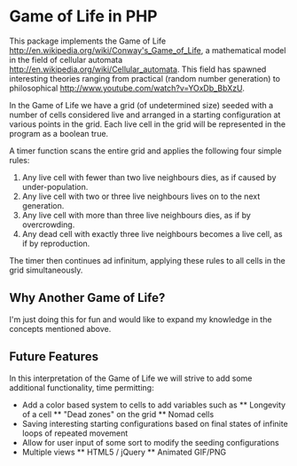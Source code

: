 Game of Life in PHP
===================

This package implements the Game of Life <http://en.wikipedia.org/wiki/Conway's_Game_of_Life>, a mathematical model in the field of cellular automata <http://en.wikipedia.org/wiki/Cellular_automata>.  This field has spawned interesting theories ranging from practical (random number generation) to philosophical <http://www.youtube.com/watch?v=YOxDb_BbXzU>.

In the Game of Life we have a grid (of undetermined size) seeded with a number of cells considered live and arranged in a starting configuration at various points in the grid.  Each live cell in the grid will be represented in the program as a boolean true.

A timer function scans the entire grid and applies the following four simple rules:

1. Any live cell with fewer than two live neighbours dies, as if caused by under-population.
2. Any live cell with two or three live neighbours lives on to the next generation.
3. Any live cell with more than three live neighbours dies, as if by overcrowding.
4. Any dead cell with exactly three live neighbours becomes a live cell, as if by reproduction.

The timer then continues ad infinitum, applying these rules to all cells in the grid simultaneously.

Why Another Game of Life?
-------------------------

I'm just doing this for fun and would like to expand my knowledge in the concepts mentioned above.

Future Features
---------------

In this interpretation of the Game of Life we will strive to add some additional functionality, time permitting:

* Add a color based system to cells to add variables such as 
** Longevity of a cell
** "Dead zones" on the grid
** Nomad cells
* Saving interesting starting configurations based on final states of infinite loops of repeated movement
* Allow for user input of some sort to modify the seeding configurations
* Multiple views
** HTML5 / jQuery
** Animated GIF/PNG

